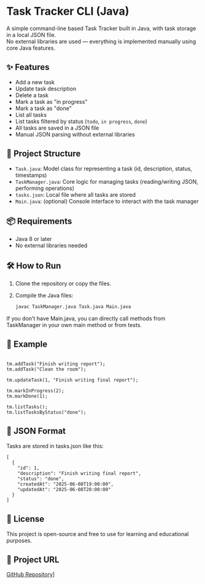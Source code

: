 # Task Tracker CLI (Java)

A simple command-line based Task Tracker built in Java, with task storage in a local JSON file.  
No external libraries are used — everything is implemented manually using core Java features.

## ✨ Features

- Add a new task
- Update task description
- Delete a task
- Mark a task as "in progress"
- Mark a task as "done"
- List all tasks
- List tasks filtered by status (`todo`, `in progress`, `done`)
- All tasks are saved in a JSON file
- Manual JSON parsing without external libraries

## 📁 Project Structure

- `Task.java`: Model class for representing a task (id, description, status, timestamps)
- `TaskManager.java`: Core logic for managing tasks (reading/writing JSON, performing operations)
- `tasks.json`: Local file where all tasks are stored
- `Main.java`: (optional) Console interface to interact with the task manager

## 📦 Requirements

- Java 8 or later
- No external libraries needed

## 🛠 How to Run

1. Clone the repository or copy the files.
2. Compile the Java files:

   ```bash
   javac TaskManager.java Task.java Main.java


If you don't have Main.java, you can directly call methods from TaskManager in your own main method or from tests.


## 📝 Example

```TaskManager tm = new TaskManager("tasks.json");

tm.addTask("Finish writing report");
tm.addTask("Clean the room");

tm.updateTask(1, "Finish writing final report");

tm.markInProgress(2);
tm.markDone(1);

tm.listTasks();
tm.listTasksByStatus("done");
```

## 📂 JSON Format

Tasks are stored in tasks.json like this:

```
[
  {
    "id": 1,
    "description": "Finish writing final report",
    "status": "done",
    "createdAt": "2025-06-08T19:00:00",
    "updatedAt": "2025-06-08T20:00:00"
  }
]
```

## 📃 License

This project is open-source and free to use for learning and educational purposes.

## 🔗 Project URL

[GitHub Repository]((https://github.com/Hrant-Ispiryan/TaskTrackerCLI))]
